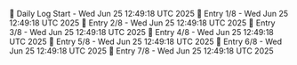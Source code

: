 📅 Daily Log Start - Wed Jun 25 12:49:18 UTC 2025
📌 Entry 1/8 - Wed Jun 25 12:49:18 UTC 2025
📌 Entry 2/8 - Wed Jun 25 12:49:18 UTC 2025
📌 Entry 3/8 - Wed Jun 25 12:49:18 UTC 2025
📌 Entry 4/8 - Wed Jun 25 12:49:18 UTC 2025
📌 Entry 5/8 - Wed Jun 25 12:49:18 UTC 2025
📌 Entry 6/8 - Wed Jun 25 12:49:18 UTC 2025
📌 Entry 7/8 - Wed Jun 25 12:49:18 UTC 2025
